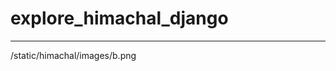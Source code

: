 # explore_himachal_django


----------------------------------------

/static/himachal/images/b.png
